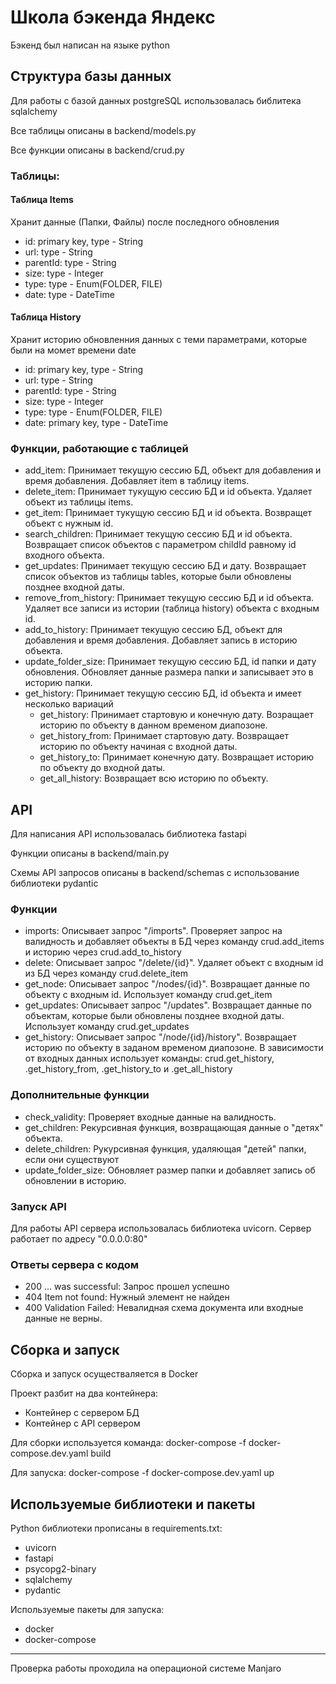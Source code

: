 # Школа бэкенда Яндекс
Бэкенд был написан на языке python
## Структура базы данных
Для работы с базой данных postgreSQL использовалась библитека sqlalchemy

Все таблицы описаны в backend/models.py

Все функции описаны в backend/crud.py

### Таблицы:
#### Таблица Items
Хранит данные (Папки, Файлы) после последного обновления
* id: primary key, type - String 
* url: type - String
* parentId: type - String
* size: type - Integer
* type: type - Enum(FOLDER, FILE)
* date: type - DateTime
#### Таблица History
Хранит историю обновленния данных с теми параметрами, которые были на момет времени date
* id: primary key, type - String 
* url: type - String
* parentId: type - String
* size: type - Integer
* type: type - Enum(FOLDER, FILE)
* date: primary key, type - DateTime

### Функции, работающие с таблицей
* add_item: Принимает текущую сессию БД, объект для добавления и время добавления. Добавляет item в таблицу items.
* delete_item: Принимает тукущую сессию БД и id объекта. Удаляет объект из таблицы items.
* get_item: Принимает тукущую сессию БД и id объекта. Возвращет объект с нужным id.
* search_children: Принимает текущую сессию БД и id объекта. Возвращает список объектов с параметром childId равному id входного объекта.
* get_updates: Принимает текущую сессию БД и дату. Возвращает список объектов из таблицы tables, которые были обновлены позднее входной даты.
* remove_from_history: Принимает текущую сессию БД и id объекта. Удаляет все записи из истории (таблица history) объекта с входным id.
* add_to_history: Принимает текущую сессию БД, объект для добавления и время добавления. Добавляет запись в историю объекта.
* update_folder_size: Принимает текущую сессию БД, id папки и дату обновления. Обновляет данные размера папки и записывает это в историю папки.
* get_history: Принимает текущую сессию БД, id объекта и имеет несколько вариаций
  * get_history: Принимает стартовую и конечную дату. Возращает историю по объекту в данном временом диапозоне.
  * get_history_from: Принимает стартовую дату. Возвращает историю по объекту начиная с входной даты.
  * get_history_to: Принимает конечную дату. Возвращает историю по объекту до входной даты.
  * get_all_history: Возвращает всю историю по объекту.

## API
Для написания API использовалась библиотека fastapi

Функции описаны в backend/main.py

Схемы API запросов описаны в backend/schemas с использование библиотеки pydantic

### Функции
* imports: Описывает запрос "/imports". Проверяет запрос на валидность и добавляет объекты в БД через команду crud.add_items и историю через crud.add_to_history
* delete: Описывает запрос "/delete/{id}". Удаляет объект с входным id из БД через команду crud.delete_item
* get_node: Описывает запрос "/nodes/{id}". Возвращает данные по объекту с входным id. Использует команду crud.get_item
* get_updates: Описывает запрос "/updates". Возвращает данные по объектам, которые были обновлены позднее входной даты. Использует команду crud.get_updates
* get_history: Описывает запрос "/node/{id}/history". Возвращает историю по объекту в заданом временом диапозоне. В зависимости от входных данных использует команды: crud.get_history, .get_history_from, .get_history_to и .get_all_history
### Дополнительные функции
* check_validity: Проверяет входные данные на валидность.
* get_children: Рекурсивная функция, возвращающая данные о "детях" объекта.
* delete_children: Рукурсивная функция, удаляющая "детей" папки, если они существуют
* update_folder_size: Обновляет размер папки и добавляет запись об обновлении в историю.
### Запуск API
Для работы API сервера использовалась библиотека uvicorn.
Сервер работает по адресу "0.0.0.0:80"
### Ответы сервера с кодом
* 200 ... was successful: Запрос прошел успешно
* 404 Item not found: Нужный элемент не найден
* 400 Validation Failed: Невалидная схема документа или входные данные не верны.
## Сборка и запуск
Сборка и запуск осуществаляется в Docker

Проект разбит на два контейнера:
* Контейнер с сервером БД
* Контейнер с API сервером

Для сборки используется команда: docker-compose -f docker-compose.dev.yaml build

Для запуска: docker-compose -f docker-compose.dev.yaml up
## Используемые библиотеки и пакеты
Python библиотеки прописаны в requirements.txt:
* uvicorn
* fastapi
* psycopg2-binary
* sqlalchemy
* pydantic

Используемые пакеты для запуска: 
* docker
* docker-compose
---
Проверка работы проходила на операционой системе Manjaro
